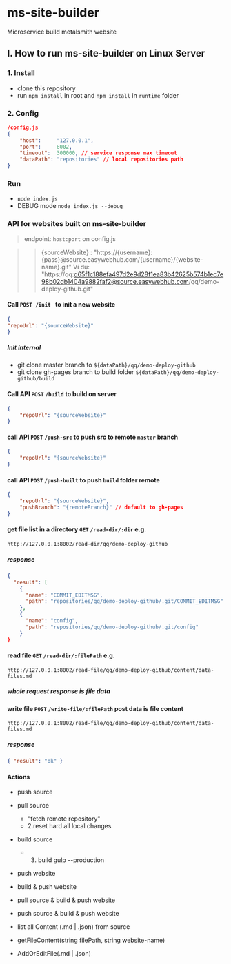 # ms-site-builder
Microservice build metalsmith website

## I. How to run ms-site-builder on Linux Server

### 1. Install
* clone this repository
* run `npm install` in root and `npm install` in `runtime` folder

### 2. Config
```json
/config.js
{
    "host":     "127.0.0.1",
    "port":     8002,
    "timeout":  300000, // service response max timeout
    "dataPath": "repositories" // local repositories path
}
```

### Run
* `node index.js`
* DEBUG mode `node index.js --debug`

### API for websites built on ms-site-builder
> endpoint: `host:port` on config.js

>> {sourceWebsite} : "https://{username}:{pass}@source.easywebhub.com/{username}/{website-name}.git"
>> Ví dụ: "https://qq:d65f1c188efa497d2e9d28f1ea83b42625b574b1ec7e98b02db1404a9882faf2@source.easywebhub.com/qq/demo-deploy-github.git"

#### Call `POST /init ` to init a new website

```json
{
"repoUrl": "{sourceWebsite}"
}
```
##### Init internal
* git clone master branch to `${dataPath}/qq/demo-deploy-github`
* git clone gh-pages branch to build folder `${dataPath}/qq/demo-deploy-github/build`

#### Call API `POST` `/build` to build on server
```json
{
    "repoUrl": "{sourceWebsite}"
}
```

#### call API `POST` `/push-src` to push src to remote `master` branch
```json
{
    "repoUrl": "{sourceWebsite}"
}
```

#### call API `POST` `/push-built` to push `build` folder remote
```json
{
    "repoUrl": "{sourceWebsite}",
    "pushBranch": "{remoteBranch}" // default to gh-pages
}
```

#### get file list in a directory `GET` `/read-dir/:dir` e.g.
`http://127.0.0.1:8002/read-dir/qq/demo-deploy-github`
##### response
```json
{
  "result": [
    {
      "name": "COMMIT_EDITMSG",
      "path": "repositories/qq/demo-deploy-github/.git/COMMIT_EDITMSG"
    },
    {
      "name": "config",
      "path": "repositories/qq/demo-deploy-github/.git/config"
    }
}
```

#### read file `GET` `/read-dir/:filePath` e.g.
`http://127.0.0.1:8002/read-file/qq/demo-deploy-github/content/data-files.md`
##### whole request response is file data

#### write file `POST` `/write-file/:filePath` post data is file content
`http://127.0.0.1:8002/read-file/qq/demo-deploy-github/content/data-files.md`
##### response
```json
{ "result": "ok" }
```

#### Actions

- push source
- pull source
   - "fetch remote repository"
   - 2.reset hard all local changes 
- build source 
   - 3. build gulp --production

- push  website

- build & push website
- pull source & build & push website
- push source & build & push website

- list all Content (.md | .json) from source  
- getFileContent(string filePath, string website-name) 
   
- AddOrEditFile(.md | .json)
